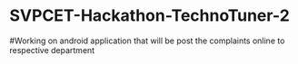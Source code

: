 # SVPCET-Hackathon-TechnoTuner-2

#Working on android application that will be post the complaints online to respective department